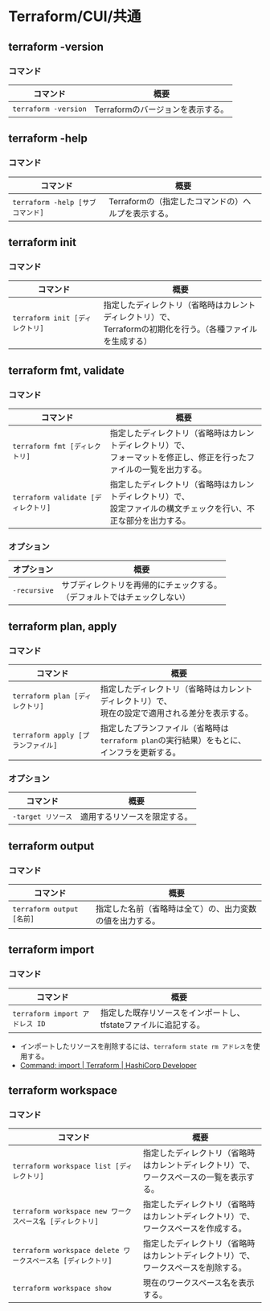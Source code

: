 # Terraform/CUI/共通

## terraform -version

### コマンド

| コマンド             | 概要                              |
| -------------------- | --------------------------------- |
| `terraform -version` | Terraformのバージョンを表示する。 |

## terraform -help

### コマンド

| コマンド                         | 概要                                                |
| -------------------------------- | --------------------------------------------------- |
| `terraform -help [サブコマンド]` | Terraformの（指定したコマンドの）ヘルプを表示する。 |

## terraform init

### コマンド

| コマンド                        | 概要                                                         |
| ------------------------------- | ------------------------------------------------------------ |
| `terraform init [ディレクトリ]` | 指定したディレクトリ（省略時はカレントディレクトリ）で、<br />Terraformの初期化を行う。（各種ファイルを生成する） |

## terraform fmt, validate

### コマンド

| コマンド                            | 概要                                                         |
| ----------------------------------- | ------------------------------------------------------------ |
| `terraform fmt [ディレクトリ]`      | 指定したディレクトリ（省略時はカレントディレクトリ）で、<br />フォーマットを修正し、修正を行ったファイルの一覧を出力する。 |
| `terraform validate [ディレクトリ]` | 指定したディレクトリ（省略時はカレントディレクトリ）で、<br />設定ファイルの構文チェックを行い、不正な部分を出力する。 |

### オプション

| オプション   | 概要                                                         |
| ------------ | ------------------------------------------------------------ |
| `-recursive` | サブディレクトリを再帰的にチェックする。<br />（デフォルトではチェックしない） |

## terraform plan, apply

### コマンド

| コマンド                           | 概要                                                         |
| ---------------------------------- | ------------------------------------------------------------ |
| `terraform plan [ディレクトリ]`    | 指定したディレクトリ（省略時はカレントディレクトリ）で、<br />現在の設定で適用される差分を表示する。 |
| `terraform apply [プランファイル]` | 指定したプランファイル（省略時は`terraform plan`の実行結果）をもとに、<br />インフラを更新する。 |

### オプション

| コマンド           | 概要                         |
| ------------------ | ---------------------------- |
| `-target リソース` | 適用するリソースを限定する。 |

## terraform output

### コマンド

| コマンド                  | 概要                                                     |
| ------------------------- | -------------------------------------------------------- |
| `terraform output [名前]` | 指定した名前（省略時は全て）の、出力変数の値を出力する。 |

## terraform import

### コマンド

| コマンド                       | 概要                                                         |
| ------------------------------ | ------------------------------------------------------------ |
| `terraform import アドレス ID` | 指定した既存リソースをインポートし、tfstateファイルに追記する。 |

- インポートしたリソースを削除するには、`terraform state rm アドレス`を使用する。
- [Command: import | Terraform | HashiCorp Developer](https://developer.hashicorp.com/terraform/cli/commands/import)

## terraform workspace

### コマンド

| コマンド                                                     | 概要                                                         |
| ------------------------------------------------------------ | ------------------------------------------------------------ |
| `terraform workspace list [ディレクトリ]`                    | 指定したディレクトリ（省略時はカレントディレクトリ）で、<br />ワークスペースの一覧を表示する。 |
| `terraform workspace new ワークスペース名 [ディレクトリ]`    | 指定したディレクトリ（省略時はカレントディレクトリ）で、<br />ワークスペースを作成する。 |
| `terraform workspace delete ワークスペース名 [ディレクトリ]` | 指定したディレクトリ（省略時はカレントディレクトリ）で、<br />ワークスペースを削除する。 |
| `terraform workspace show`                                   | 現在のワークスペース名を表示する。                           |

